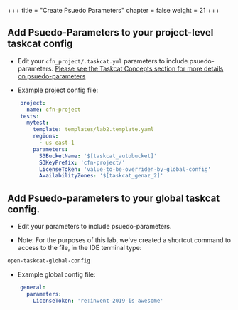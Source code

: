 +++
title = "Create Psuedo Parameters"
chapter = false
weight = 21
+++

## Add Psuedo-Parameters to your project-level taskcat config

* Edit your `cfn_project/.taskcat.yml` parameters to include psuedo-parameters.
[Please see the Taskcat Concepts section for more details on psuedo-parameters](../00_concepts.html)

* Example project config file:

```yaml
    project:
      name: cfn-project
    tests:
      mytest:
        template: templates/lab2.template.yaml
        regions:
          - us-east-1
        parameters:
          S3BucketName: '$[taskcat_autobucket]'
          S3KeyPrefix: 'cfn-project/'
          LicenseToken: 'value-to-be-overriden-by-global-config'
          AvailabilityZones: '$[taskcat_genaz_2]'
```

## Add Psuedo-parameters to your global taskcat config.

* Edit your <FILE> parameters to include psuedo-parameters.

* Note: For the purposes of this lab, we've created a shortcut command to access to the 
file, in the IDE terminal type:

```bash
open-taskcat-global-config
```

* Example global config file:

```yaml
    general:
      parameters:
        LicenseToken: 're:invent-2019-is-awesome'
```
